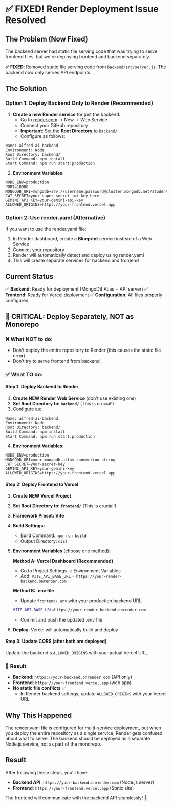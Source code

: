 # ✅ **FIXED!** Render Deployment Issue Resolved

## The Problem (Now Fixed)

The backend server had static file serving code that was trying to serve frontend files, but we're deploying frontend and backend separately.

**✅ FIXED**: Removed static file serving code from `backend/src/server.js`. The backend now only serves API endpoints.

## The Solution

### Option 1: Deploy Backend Only to Render (Recommended)

1. **Create a new Render service** for just the backend:
   - Go to [render.com](https://render.com) → New → Web Service
   - Connect your GitHub repository
   - **Important**: Set the **Root Directory** to `backend/`
   - Configure as follows:

```
Name: alfred-ai-backend
Environment: Node
Root Directory: backend/
Build Command: npm install
Start Command: npm run start:production
```

2. **Environment Variables**:
```
NODE_ENV=production
PORT=10000
MONGODB_URI=mongodb+srv://username:password@cluster.mongodb.net/studentbuddy
JWT_SECRET=your-super-secret-jwt-key-here
GEMINI_API_KEY=your-gemini-api-key
ALLOWED_ORIGINS=https://your-frontend.vercel.app
```

### Option 2: Use render.yaml (Alternative)

If you want to use the render.yaml file:

1. In Render dashboard, create a **Blueprint** service instead of a Web Service
2. Connect your repository
3. Render will automatically detect and deploy using render.yaml
4. This will create separate services for backend and frontend

## Current Status

✅ **Backend**: Ready for deployment (MongoDB Atlas + API server)
✅ **Frontend**: Ready for Vercel deployment
✅ **Configuration**: All files properly configured

## 🚨 **CRITICAL: Deploy Separately, NOT as Monorepo**

### ❌ **What NOT to do:**
- Don't deploy the entire repository to Render (this causes the static file error)
- Don't try to serve frontend from backend

### ✅ **What TO do:**

#### **Step 1: Deploy Backend to Render**
1. **Create NEW Render Web Service** (don't use existing one)
2. **Set Root Directory to: `backend/`** (This is crucial!)
3. Configure as:
```
Name: alfred-ai-backend
Environment: Node
Root Directory: backend/
Build Command: npm install
Start Command: npm run start:production
```
4. **Environment Variables**:
```
NODE_ENV=production
MONGODB_URI=your-mongodb-atlas-connection-string
JWT_SECRET=your-secret-key
GEMINI_API_KEY=your-gemini-key
ALLOWED_ORIGINS=https://your-frontend.vercel.app
```

#### **Step 2: Deploy Frontend to Vercel**
1. **Create NEW Vercel Project**
2. **Set Root Directory to: `frontend/`** (This is crucial!)
3. **Framework Preset: Vite**
4. **Build Settings:**
   - Build Command: `npm run build`
   - Output Directory: `dist`
5. **Environment Variables** (choose one method):

   **Method A: Vercel Dashboard (Recommended)**
   - Go to Project Settings → Environment Variables
   - Add: `VITE_API_BASE_URL` = `https://your-render-backend.onrender.com`

   **Method B: .env file**
   - Update `frontend/.env` with your production backend URL:
   ```bash
   VITE_API_BASE_URL=https://your-render-backend.onrender.com
   ```
   - Commit and push the updated .env file

6. **Deploy**: Vercel will automatically build and deploy

#### **Step 3: Update CORS** (after both are deployed)
Update the backend's `ALLOWED_ORIGINS` with your actual Vercel URL.

### 🎯 **Result**
- **Backend**: `https://your-backend.onrender.com` (API only)
- **Frontend**: `https://your-frontend.vercel.app` (web app)
- **No static file conflicts** ✅
   - In Render backend settings, update `ALLOWED_ORIGINS` with your Vercel URL

## Why This Happened

The render.yaml file is configured for multi-service deployment, but when you deploy the entire repository as a single service, Render gets confused about what to serve. The backend should be deployed as a separate Node.js service, not as part of the monorepo.

## Result

After following these steps, you'll have:
- **Backend API**: `https://your-backend.onrender.com` (Node.js server)
- **Frontend**: `https://your-frontend.vercel.app` (Static site)

The frontend will communicate with the backend API seamlessly! 🎉